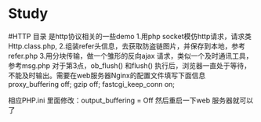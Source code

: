# Study
#HTTP 目录 是http协议相关的一些demo
1.用php socket模仿http请求，请求类 Http.class.php, 
2.组装refer头信息，去获取防盗链图片，并保存到本地，参考 refer.php
3.用分块传输，做一个雏形的反向ajax 请求，类似一个及时通讯工具，参考msg.php
对于第3点，ob_flush() 和flush() 执行后，浏览器一直处于等待，不能及时输出。需要在web服务器Nginx的配置文件填写下面信息
  proxy_buffering off;
	gzip off;
	fastcgi_keep_conn on;
  
 相应PHP.ini 里面修改：output_buffering = Off
 然后重启一下web 服务器就可以了
